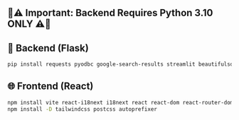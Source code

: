 ## 🚨⚠️ Important: Backend Requires **Python 3.10 ONLY** ⚠️🚨

## 🚀 Backend (Flask)

```bash
pip install requests pyodbc google-search-results streamlit beautifulsoup4 selenium webdriver-manager chardet PyMuPDF easyocr deepcut

```

## 🌐 Frontend (React)

```bash
npm install vite react-i18next i18next react react-dom react-router-dom react-icons @mui/material @emotion/react @emotion/styled @mui/x-charts framer-motion
npm install -D tailwindcss postcss autoprefixer
```
